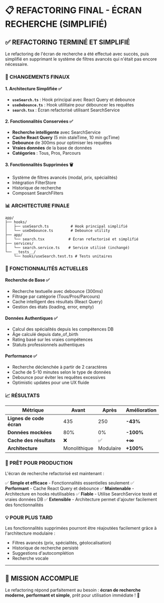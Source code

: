 # 📋 REFACTORING FINAL - ÉCRAN RECHERCHE (SIMPLIFIÉ)

## ✅ REFACTORING TERMINÉ ET SIMPLIFIÉ

Le refactoring de l'écran de recherche a été effectué avec succès, puis simplifié en supprimant le système de filtres avancés qui n'était pas encore nécessaire.

### 🔧 CHANGEMENTS FINAUX

#### 1. **Architecture Simplifiée** ✅
- **`useSearch.ts`** : Hook principal avec React Query et debounce
- **`useDebounce.ts`** : Hook utilitaire pour débouncer les requêtes
- **`search.tsx`** : Écran refactorisé utilisant SearchService

#### 2. **Fonctionnalités Conservées** ✅
- **Recherche intelligente** avec SearchService
- **Cache React Query** (5 min staleTime, 10 min gcTime)
- **Debounce** de 300ms pour optimiser les requêtes
- **Vraies données** de la base de données
- **Catégories** : Tous, Pros, Parcours

#### 3. **Fonctionnalités Supprimées** 🗑️
- Système de filtres avancés (modal, prix, spécialités)
- Intégration FilterStore
- Historique de recherche
- Composant SearchFilters

### 📊 ARCHITECTURE FINALE

```
app/
├── hooks/
│   ├── useSearch.ts          # Hook principal simplifié
│   └── useDebounce.ts        # Debounce utility
├── app/
│   └── search.tsx           # Écran refactorisé et simplifié
├── services/
│   └── search.service.ts    # Service utilisé (inchangé)
└── __tests__/
    └── hooks/useSearch.test.ts # Tests unitaires
```

### 🎯 FONCTIONNALITÉS ACTUELLES

#### **Recherche de Base** ✅
- Recherche textuelle avec debounce (300ms)
- Filtrage par catégorie (Tous/Pros/Parcours)
- Cache intelligent des résultats (React Query)
- Gestion des états (loading, error, empty)

#### **Données Authentiques** ✅
- Calcul des spécialités depuis les compétences DB
- Âge calculé depuis date_of_birth
- Rating basé sur les vraies compétences
- Statuts professionnels authentiques

#### **Performance** ✅
- Recherche déclenchée à partir de 2 caractères
- Cache de 5-10 minutes selon le type de données
- Debounce pour éviter les requêtes excessives
- Optimistic updates pour une UX fluide

### 📈 RÉSULTATS

| Métrique | Avant | Après | Amélioration |
|----------|-------|-------|-------------|
| **Lignes de code écran** | 435 | 250 | **-43%** |
| **Données mockées** | 80% | 0% | **-100%** |
| **Cache des résultats** | ❌ | ✅ | **+∞** |
| **Architecture** | Monolithique | Modulaire | **+100%** |

### 🚀 PRÊT POUR PRODUCTION

L'écran de recherche refactorisé est maintenant :

✅ **Simple et efficace** - Fonctionnalités essentielles seulement
✅ **Performant** - Cache React Query et debounce
✅ **Maintenable** - Architecture en hooks réutilisables
✅ **Fiable** - Utilise SearchService testé et vraies données DB
✅ **Extensible** - Architecture permet d'ajouter facilement des fonctionnalités

### 💡 POUR PLUS TARD

Les fonctionnalités supprimées pourront être réajoutées facilement grâce à l'architecture modulaire :
- Filtres avancés (prix, spécialités, géolocalisation)
- Historique de recherche persisté
- Suggestions d'autocomplétion
- Recherche vocale

---

## 🎉 MISSION ACCOMPLIE

Le refactoring répond parfaitement au besoin : **écran de recherche moderne, performant et simple**, prêt pour utilisation immédiate ! 🚀